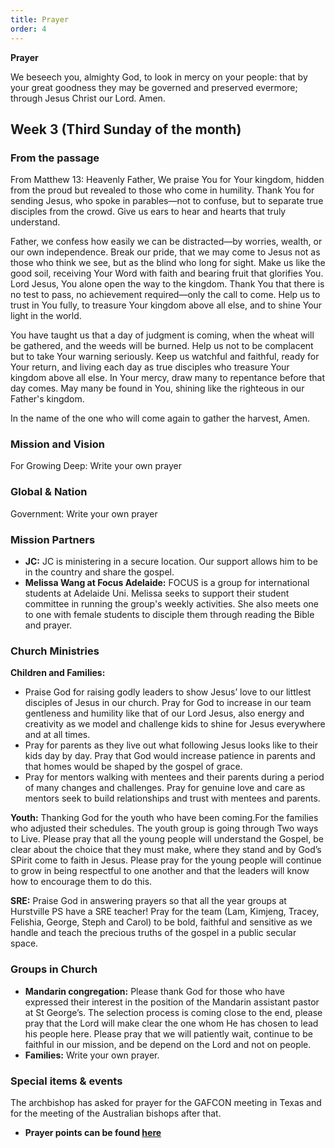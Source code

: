 ```yaml
---
title: Prayer
order: 4
---
```

**Prayer**

We beseech you, almighty God, to look in mercy on your people: that by your great goodness they may be governed and preserved evermore; through Jesus Christ our Lord. Amen.




## Week 3 (Third Sunday of the month)

### From the passage ###
From Matthew 13:
Heavenly Father,
We praise You for Your kingdom, hidden from the proud but revealed to those who come in humility. Thank You for sending Jesus, who spoke in parables—not to confuse, but to separate true disciples from the crowd. Give us ears to hear and hearts that truly understand.

Father, we confess how easily we can be distracted—by worries, wealth, or our own independence. Break our pride, that we may come to Jesus not as those who think we see, but as the blind who long for sight. Make us like the good soil, receiving Your Word with faith and bearing fruit that glorifies You.
Lord Jesus, You alone open the way to the kingdom. Thank You that there is no test to pass, no achievement required—only the call to come. Help us to trust in You fully, to treasure Your kingdom above all else, and to shine Your light in the world.

You have taught us that a day of judgment is coming, when the wheat will be gathered, and the weeds will be burned. Help us not to be complacent but to take Your warning seriously. Keep us watchful and faithful, ready for Your return, and living each day as true disciples who treasure Your kingdom above all else.
In Your mercy, draw many to repentance before that day comes. May many be found in You, shining like the righteous in our Father's kingdom.

In the  name of the one who will come again to gather the harvest,
Amen.

### Mission and Vision ###
For Growing Deep: Write your own prayer
  
### Global & Nation ###
Government: Write your own prayer

### Mission Partners ###
- **JC:** JC is ministering in a secure location. Our support allows him to be in the country and share the gospel.
- **Melissa Wang at Focus Adelaide:** FOCUS is a group for international students at Adelaide Uni. Melissa seeks to support their student committee in running the group's weekly activities. She also meets one to one with female students to disciple them through reading the Bible and prayer.


### Church Ministries ###
**Children and Families:**
- Praise God for raising godly leaders to show Jesus’ love to our littlest disciples of Jesus in our church. Pray for God to increase in our team gentleness and  humility like that of our Lord Jesus, also energy and creativity as we model and challenge kids to shine for Jesus everywhere and at all times.
- Pray for parents as they live out what following Jesus looks like to their kids day by day. Pray that God would increase patience in parents and that homes would be shaped by the gospel of grace.
- Pray for mentors walking with mentees and their parents during a period of many changes and challenges. Pray for genuine love and care as mentors seek to build relationships and trust with mentees and parents.

**Youth:**
Thanking God for the youth who have been coming.For the families who adjusted their schedules.  The youth group is going through Two ways to Live. Please pray that all the young people will understand the Gospel, be clear about the choice that they must make, where they stand and by God’s SPirit come to faith in Jesus. Please pray for the young people will continue to grow in being respectful to one another and that the leaders will know how to encourage them to do this.

**SRE:**
Praise God in answering prayers so that all the year groups at Hurstville PS have a SRE teacher! Pray for the team (Lam, Kimjeng, Tracey, Felishia, George, Steph and Carol) to be bold, faithful and sensitive as we handle and teach the precious truths of the gospel in a public secular space.


### Groups in Church ###
- **Mandarin congregation:** Please thank God for those who have expressed their interest in the position of the Mandarin assistant pastor at St George’s. The selection process is coming close to the end, please pray that the Lord will make clear the one whom He has chosen to lead his people here. Please pray that we will patiently wait, continue to be faithful in our mission, and be depend on the Lord and not on people.
- **Families:** Write your own prayer.


### Special items & events ###
The archbishop has asked for prayer for the GAFCON meeting in Texas and for the meeting of the Australian bishops after that.  



- **Prayer points can be found [here](https://stgeorgeshurstville.org.au/prayer)**
